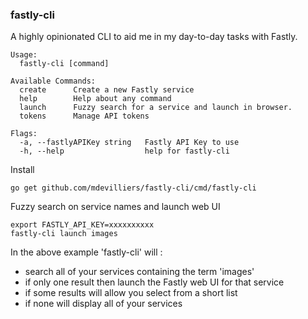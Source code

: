 ### fastly-cli

A highly opinionated CLI to aid me in my day-to-day tasks with Fastly.
```./fastly-cli 
Usage:
  fastly-cli [command]

Available Commands:
  create      Create a new Fastly service
  help        Help about any command
  launch      Fuzzy search for a service and launch in browser.
  tokens      Manage API tokens

Flags:
  -a, --fastlyAPIKey string   Fastly API Key to use
  -h, --help                  help for fastly-cli
```

Install

```
go get github.com/mdevilliers/fastly-cli/cmd/fastly-cli
```

Fuzzy search on service names and launch web UI

```
export FASTLY_API_KEY=xxxxxxxxxx
fastly-cli launch images 
```

In the above example 'fastly-cli' will :
- search all of your services containing the term 'images'
- if only one result then launch the Fastly web UI for that service
- if some results will allow you select from a short list
- if none will display all of your services

